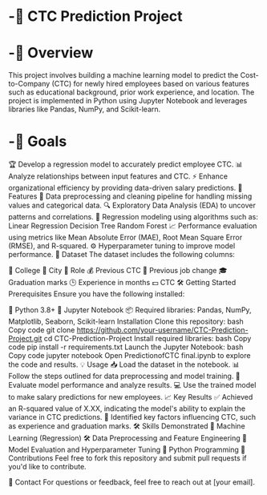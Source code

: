# -🚀 CTC Prediction Project

# -📝 Overview
This project involves building a machine learning model to predict the Cost-to-Company (CTC) for newly hired employees based on various features such as educational background, prior work experience, and location. The project is implemented in Python using Jupyter Notebook and leverages libraries like Pandas, NumPy, and Scikit-learn.

# -🎯 Goals
🏆 Develop a regression model to accurately predict employee CTC.
📊 Analyze relationships between input features and CTC.
⚡ Enhance organizational efficiency by providing data-driven salary predictions.
🌟 Features
🧹 Data preprocessing and cleaning pipeline for handling missing values and categorical data.
🔍 Exploratory Data Analysis (EDA) to uncover patterns and correlations.
🤖 Regression modeling using algorithms such as:
Linear Regression
Decision Tree
Random Forest
📈 Performance evaluation using metrics like Mean Absolute Error (MAE), Root Mean Square Error (RMSE), and R-squared.
⚙️ Hyperparameter tuning to improve model performance.
📂 Dataset
The dataset includes the following columns:

🏫 College
🌆 City
💼 Role
💰 Previous CTC
🔄 Previous job change
🎓 Graduation marks
🕒 Experience in months
💵 CTC
🛠️ Getting Started
Prerequisites
Ensure you have the following installed:

🐍 Python 3.8+
📓 Jupyter Notebook
📦 Required libraries: Pandas, NumPy, Matplotlib, Seaborn, Scikit-learn
Installation
Clone this repository:
bash
Copy code
git clone https://github.com/your-username/CTC-Prediction-Project.git
cd CTC-Prediction-Project
Install required libraries:
bash
Copy code
pip install -r requirements.txt
Launch the Jupyter Notebook:
bash
Copy code
jupyter notebook
Open PredictionofCTC final.ipynb to explore the code and results.
💡 Usage
📥 Load the dataset in the notebook.
📊 Follow the steps outlined for data preprocessing and model training.
🧪 Evaluate model performance and analyze results.
💻 Use the trained model to make salary predictions for new employees.
📈 Key Results
✅ Achieved an R-squared value of X.XX, indicating the model's ability to explain the variance in CTC predictions.
🔑 Identified key factors influencing CTC, such as experience and graduation marks.
🛠️ Skills Demonstrated
🤖 Machine Learning (Regression)
🛠️ Data Preprocessing and Feature Engineering
📏 Model Evaluation and Hyperparameter Tuning
🐍 Python Programming
🤝 Contributions
Feel free to fork this repository and submit pull requests if you'd like to contribute.

📧 Contact
For questions or feedback, feel free to reach out at [your email].
